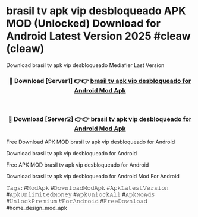 # brasil tv apk vip desbloqueado APK MOD (Unlocked) Download for Android Latest Version 2025 #cleaw (cleaw)
Download brasil tv apk vip desbloqueado Mediafier Last Version

<div align="center">
<h3>🔴 Download [Server1] 👉👉 <a href="https://app.mediaupload.pro?title=brasil_tv_apk_vip_desbloqueado&ref=24F">brasil tv apk vip desbloqueado for Android Mod Apk</a></h3><br>

<h3>🔴 Download [Server2] 👉👉 <a href="https://app.mediaupload.pro?title=brasil_tv_apk_vip_desbloqueado&ref=24F">brasil tv apk vip desbloqueado for Android Mod Apk</a></h3>
</div>


Free Download APK MOD brasil tv apk vip desbloqueado for Android

Download brasil tv apk vip desbloqueado for Android 

Free APK MOD brasil tv apk vip desbloqueado for Android 

Download brasil tv apk vip desbloqueado for Android Mod For Android

𝚃𝚊𝚐𝚜: #𝙼𝚘𝚍𝙰𝚙𝚔 #𝙳𝚘𝚠𝚗𝚕𝚘𝚊𝚍𝙼𝚘𝚍𝙰𝚙𝚔 #𝙰𝚙𝚔𝙻𝚊𝚝𝚎𝚜𝚝𝚅𝚎𝚛𝚜𝚒𝚘𝚗 #𝙰𝚙𝚔𝚄𝚗𝚕𝚒𝚖𝚒𝚝𝚎𝚍𝙼𝚘𝚗𝚎𝚢 #𝙰𝚙𝚔𝚄𝚗𝚕𝚘𝚌𝚔𝙰𝚕𝚕 #𝙰𝚙𝚔𝙽𝚘𝙰𝚍𝚜 #𝚄𝚗𝚕𝚘𝚌𝚔𝙿𝚛𝚎𝚖𝚒𝚞𝚖 #𝙵𝚘𝚛𝙰𝚗𝚍𝚛𝚘𝚒𝚍 #𝙵𝚛𝚎𝚎𝙳𝚘𝚠𝚗𝚕𝚘𝚊𝚍 #home_design_mod_apk
